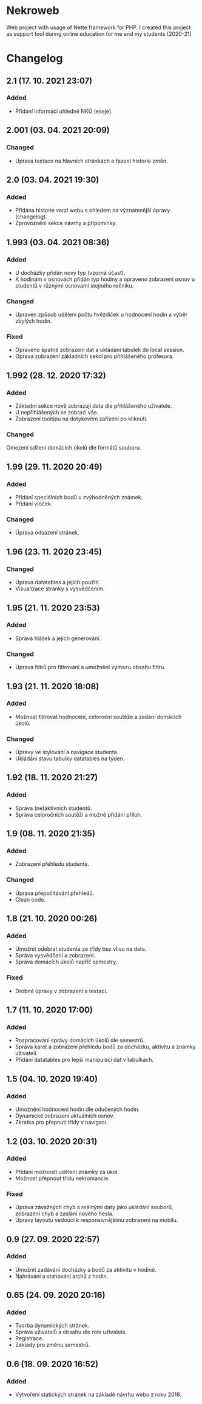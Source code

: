 # Nekroweb

Web project with usage of Nette framework for PHP. I created this project as support tool during online education for me and my students (2020-21)

# Changelog

## 2.1 (17. 10. 2021 23:07) 
### Added
- Přidání informací ohledně NKÚ (eseje).

## 2.001 (03. 04. 2021 20:09)
### Changed
- Úprava textace na hlavních stránkách a řazení historie změn.

## 2.0 (03. 04. 2021 19:30)
### Added
- Přidána historie verzí webu s ohledem na významnější úpravy (changelog).
- Zprovoznění sekce návrhy a připomínky.

## 1.993 (03. 04. 2021 08:36)
### Added
- U docházky přidán nový typ (vzorná účast).
- K hodinám v osnovách přidán typ hodiny a opraveno zobrazení osnov u studentů v různými osnovami stejného ročníku.
### Changed
- Upraven způsob udělení počtu hvězdiček u hodnocení hodin a výběr zbylých hodin.
### Fixed
- Opraveno špatné zobrazení dat a ukládání tabulek do local session.
- Oprava zobrazení základních sekcí pro přihlášeného profesora.

## 1.992 (28. 12. 2020 17:32)
### Added
- Základní sekce nově zobrazují data dle přihlášeného uživatele.
- U nepřihlášených se zobrazí vše.
- Zobrazení tooltipu na dotykovém zařízení po kliknutí.
### Changed
Omezení sdílení domácích úkolů dle formátů souboru.

## 1.99 (29. 11. 2020 20:49)
### Added
- Přidání speciálních bodů u zvýhodněných známek.
- Přidání vloček.
### Changed
- Úprava odsazení stránek.

## 1.96 (23. 11. 2020 23:45)
### Changed
- Úprava datatables a jejich použití.
- Vizualizace stránky s vysvědčením.

## 1.95 (21. 11. 2020 23:53)
### Added
- Správa hlášek a jejich generování.
### Changed
- Úprava filtrů pro filtrování a umožnění výmazu obsahu filtru.

## 1.93 (21. 11. 2020 18:08)
### Added
- Možnost filtrovat hodnocení, celoroční soutěže a zadání domácích úkolů.
### Changed
- Úpravy ve stylování a navigace studenta.
- Ukládání stavu tabulky datatables na týden.

## 1.92 (18. 11. 2020 21:27)
### Added
- Správa (ne)aktivních studentů.
- Správa celoročních soutěží a možné přidání příloh.

## 1.9 (08. 11. 2020 21:35)
### Added
- Zobrazení přehledu studenta.
### Changed
- Úprava přepočítávání přehledů.
- Clean code.

## 1.8 (21. 10. 2020 00:26)
### Added
- Umožnit odebrat studenta ze třídy bez vlivu na data.
- Správa vysvědčení a zobrazení.
- Správa domácích úkolů napříč semestry.
### Fixed
- Drobné úpravy v zobrazení a textaci.

## 1.7 (11. 10. 2020 17:00)
### Added
- Rozpracování správy domácích úkolů dle semestrů.
- Správa karet a zobrazení přehledu bodů za docházku, aktivitu a známky uživateli.
- Přidání datatables pro lepší manipulaci dat v tabulkách.

## 1.5 (04. 10. 2020 19:40)
### Added
- Umožnění hodnocení hodin dle odučených hodin.
- Dynamické zobrazení aktuálních osnov.
- Zkratka pro přepnutí třídy v navigaci.

## 1.2 (03. 10. 2020 20:31)
### Added
- Přidání možnosti udělení známky za úkol.
- Možnost přepnout třídu nekromancie.
### Fixed
- Úprava závažných chyb s reálnými daty jako ukládání souborů, zobrazení chyb a zaslání nového hesla.
- Úpravy layoutu vedoucí k responsivnějšímu zobrazení na mobilu.

## 0.9 (27. 09. 2020 22:57)
### Added
- Umožnit zadávání docházky a bodů za aktivitu v hodině.
- Nahrávání a stahování archů z hodin.

## 0.65 (24. 09. 2020 20:16)
### Added
- Tvorba dynamických stránek.
- Správa uživatelů a obsahu dle role uživatele.
- Registrace.
- Základy pro změnu semestrů.

## 0.6 (18. 09. 2020 16:52)
### Added
- Vytvoření statických stránek na základě návrhu webu z roku 2018.
